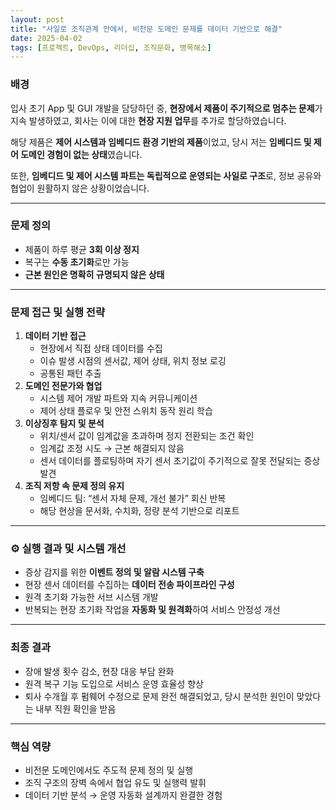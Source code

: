 ```yaml
---
layout: post
title: "사일로 조직관계 안에서, 비전문 도메인 문제를 데이터 기반으로 해결"
date: 2025-04-02
tags: [프로젝트, DevOps, 리더십, 조직문화, 병목해소]
---
```


### 배경

입사 초기 App 및 GUI 개발을 담당하던 중, **현장에서 제품이 주기적으로 멈추는 문제**가 지속 발생하였고, 회사는 이에 대한 **현장 지원 업무**를 추가로 할당하였습니다.

해당 제품은 **제어 시스템과 임베디드 환경 기반의 제품**이었고, 당시 저는 **임베디드 및 제어 도메인 경험이 없는 상태**였습니다.

또한, **임베디드 및 제어 시스템 파트는 독립적으로 운영되는 사일로 구조**로, 정보 공유와 협업이 원활하지 않은 상황이었습니다.

---

### 문제 정의

- 제품이 하루 평균 **3회 이상 정지**
- 복구는 **수동 초기화**로만 가능
- **근본 원인은 명확히 규명되지 않은 상태**

---

### 문제 접근 및 실행 전략

1. **데이터 기반 접근**
   - 현장에서 직접 상태 데이터를 수집
   - 이슈 발생 시점의 센서값, 제어 상태, 위치 정보 로깅
   - 공통된 패턴 추출
2. **도메인 전문가와 협업**
   - 시스템 제어 개발 파트와 지속 커뮤니케이션
   - 제어 상태 플로우 및 안전 스위치 동작 원리 학습
3. **이상징후 탐지 및 분석**
   - 위치/센서 값이 임계값을 초과하며 정지 전환되는 조건 확인
   - 임계값 조정 시도 → 근본 해결되지 않음
   - 센서 데이터를 플로팅하며 자기 센서 초기값이 주기적으로 잘못 전달되는 증상 발견
4. **조직 저항 속 문제 정의 유지**
   - 임베디드 팀: “센서 자체 문제, 개선 불가” 회신 반복
   - 해당 현상을 문서화, 수치화, 정량 분석 기반으로 리포트

---

### ⚙️ 실행 결과 및 시스템 개선

- 증상 감지를 위한 **이벤트 정의 및 알람 시스템 구축**
- 현장 센서 데이터를 수집하는 **데이터 전송 파이프라인 구성**
- 원격 초기화 가능한 서브 시스템 개발
- 반복되는 현장 초기화 작업을 **자동화 및 원격화**하여 서비스 안정성 개선

---

### 최종 결과

- 장애 발생 횟수 감소, 현장 대응 부담 완화
- 원격 복구 기능 도입으로 서비스 운영 효율성 향상
- 퇴사 수개월 후 펌웨어 수정으로 문제 완전 해결되었고,
  당시 분석한 원인이 맞았다는 내부 직원 확인을 받음

---

### 핵심 역량

- 비전문 도메인에서도 주도적 문제 정의 및 실행
- 조직 구조의 장벽 속에서 협업 유도 및 실행력 발휘
- 데이터 기반 분석 → 운영 자동화 설계까지 완결한 경험
